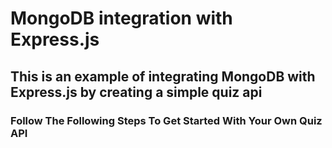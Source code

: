 # MongoDB integration with Express.js

## This is an example of integrating MongoDB with Express.js by creating a simple quiz api

### Follow The Following Steps To Get Started With Your Own Quiz API
